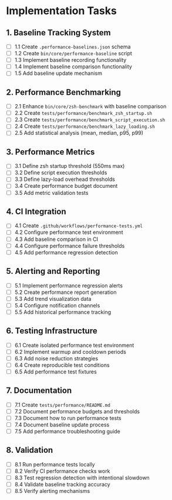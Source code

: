 # Implementation Tasks

## 1. Baseline Tracking System
- [ ] 1.1 Create `.performance-baselines.json` schema
- [ ] 1.2 Create `bin/core/performance-baseline` script
- [ ] 1.3 Implement baseline recording functionality
- [ ] 1.4 Implement baseline comparison functionality
- [ ] 1.5 Add baseline update mechanism

## 2. Performance Benchmarking
- [ ] 2.1 Enhance `bin/core/zsh-benchmark` with baseline comparison
- [ ] 2.2 Create `tests/performance/benchmark_zsh_startup.sh`
- [ ] 2.3 Create `tests/performance/benchmark_script_execution.sh`
- [ ] 2.4 Create `tests/performance/benchmark_lazy_loading.sh`
- [ ] 2.5 Add statistical analysis (mean, median, p95, p99)

## 3. Performance Metrics
- [ ] 3.1 Define zsh startup threshold (550ms max)
- [ ] 3.2 Define script execution thresholds
- [ ] 3.3 Define lazy-load overhead thresholds
- [ ] 3.4 Create performance budget document
- [ ] 3.5 Add metric validation tests

## 4. CI Integration
- [ ] 4.1 Create `.github/workflows/performance-tests.yml`
- [ ] 4.2 Configure performance test environment
- [ ] 4.3 Add baseline comparison in CI
- [ ] 4.4 Configure performance failure thresholds
- [ ] 4.5 Add performance regression detection

## 5. Alerting and Reporting
- [ ] 5.1 Implement performance regression alerts
- [ ] 5.2 Create performance report generation
- [ ] 5.3 Add trend visualization data
- [ ] 5.4 Configure notification channels
- [ ] 5.5 Add historical performance tracking

## 6. Testing Infrastructure
- [ ] 6.1 Create isolated performance test environment
- [ ] 6.2 Implement warmup and cooldown periods
- [ ] 6.3 Add noise reduction strategies
- [ ] 6.4 Create reproducible test conditions
- [ ] 6.5 Add performance test fixtures

## 7. Documentation
- [ ] 7.1 Create `tests/performance/README.md`
- [ ] 7.2 Document performance budgets and thresholds
- [ ] 7.3 Document how to run performance tests
- [ ] 7.4 Document baseline update process
- [ ] 7.5 Add performance troubleshooting guide

## 8. Validation
- [ ] 8.1 Run performance tests locally
- [ ] 8.2 Verify CI performance checks work
- [ ] 8.3 Test regression detection with intentional slowdown
- [ ] 8.4 Validate baseline tracking accuracy
- [ ] 8.5 Verify alerting mechanisms
